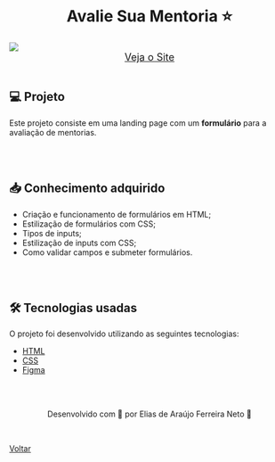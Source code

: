 <h1 align="center">Avalie Sua Mentoria ⭐</h1>

<img src="./demonstracao.gif">


<div align="center">
    <a style="font-size: 18px" href="https://elias-neto.github.io/Explorer/nivel03/stage03/desafios/criando_formularios_02" target="_blank"> Veja o Site</a>
</div>

<br>

<h2> 💻 Projeto </h2>

Este projeto consiste em uma landing page com um **formulário** para a avaliação de mentorias.

<br>
<br>

<h2> 📥 Conhecimento adquirido </h2>

* Criação e funcionamento de formulários em HTML;
* Estilização de formulários com CSS;
* Tipos de inputs;
* Estilização de inputs com CSS;
* Como validar campos e submeter formulários. 

<br>
<br>

<h2> 🛠 Tecnologias usadas </h2>

O projeto foi desenvolvido utilizando as seguintes tecnologias:

- [HTML](https://www.w3schools.com/html/)
- [CSS](https://www.w3schools.com/css/default.asp)
- [Figma](https://www.figma.com/design/)

<br>
<br>

<p align="center"> Desenvolvido com 💜 por Elias de Araújo Ferreira Neto 👋 <p>

<br>

<a href="../README.md">Voltar</a>
